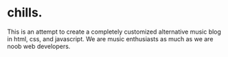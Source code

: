# chills.
This is an attempt to create a completely customized alternative music blog in html, css, and javascript.
We are music enthusiasts as much as we are noob web developers. 
